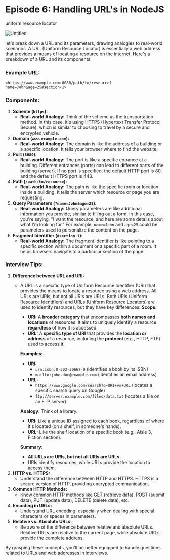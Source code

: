 # Episode 6: Handling URL's in NodeJS

uniform resource locator

![Untitled](https://prod-files-secure.s3.us-west-2.amazonaws.com/21748c7e-09fb-4d2d-b1f8-06b9ee47f39c/b0706db5-cde5-4b47-aea2-fb84785ec003/Untitled.png)

let's break down a URL and its parameters, drawing analogies to real-world scenarios. A URL (Uniform Resource Locator) is essentially a web address that provides a means of locating a resource on the internet. Here's a breakdown of a URL and its components:

### Example URL:

```
<https://www.example.com:8080/path/to/resource?name=John&age=25#section-1>

```

### Components:

1. **Scheme (`https`):**
   * **Real-world Analogy:** Think of the scheme as the transportation method. In this case, it's using HTTPS (Hypertext Transfer Protocol Secure), which is similar to choosing to travel by a secure and encrypted vehicle.
2. **Domain (`www.example.com`):**
   * **Real-world Analogy:** The domain is like the address of a building or a specific location. It tells your browser where to find the website.
3. **Port (`8080`):**
   * **Real-world Analogy:** The port is like a specific entrance at a building. Different entrances (ports) can lead to different parts of the building (server). If no port is specified, the default HTTP port is 80, and the default HTTPS port is 443.
4. **Path (`/path/to/resource`):**
   * **Real-world Analogy:** The path is like the specific room or location inside a building. It tells the server which resource or page you are requesting.
5. **Query Parameters (`?name=John&age=25`):**
   * **Real-world Analogy:** Query parameters are like additional information you provide, similar to filling out a form. In this case, you're saying, "I want the resource, and here are some details about what I'm looking for." For example, `name=John` and `age=25` could be parameters used to personalize the content on the page.
6. **Fragment Identifier (`#section-1`):**
   * **Real-world Analogy:** The fragment identifier is like pointing to a specific section within a document or a specific part of a room. It helps browsers navigate to a particular section of the page.

### Interview Tips:

1. **Difference between URL and URI:**
   *   A URL is a specific type of Uniform Resource Identifier (URI) that provides the means to locate a resource using a web address. All URLs are URIs, but not all URIs are URLs. Both URIs (Uniform Resource Identifiers) and URLs (Uniform Resource Locators) are used to identify resources, but they have key differences: **Scope:**

       * **URI:** A **broader category** that encompasses **both names and locations** of resources. It aims to uniquely identify a resource **regardless** of how it is accessed.
       * **URL:** A **specific type of URI** that provides the **location or address** of a resource, including the **protocol** (e.g., HTTP, FTP) used to access it.

       **Examples:**

       * **URI:**
         * `urn:isbn:0-302-30667-0` (identifies a book by its ISBN)
         * `mailto:john.doe@example.com` (identifies an email address)
       * **URL:**
         * `https://www.google.com/search?q=URI+vs+URL` (locates a specific search query on Google)
         * `ftp://server.example.com/files/data.txt` (locates a file on an FTP server)

       **Analogy:** Think of a library.

       * **URI:** Like a unique ID assigned to each book, regardless of where it's located (on a shelf, in someone's hands).
       * **URL:** Like the shelf location of a specific book (e.g., Aisle 3, Fiction section).

       **Summary:**

       * **All URLs are URIs, but not all URIs are URLs.**
       * URIs identify resources, while URLs provide the location to access them.
2. **HTTP vs. HTTPS:**
   * Understand the difference between HTTP and HTTPS. HTTPS is a secure version of HTTP, providing encrypted communication.
3. **Common HTTP Methods:**
   * Know common HTTP methods like GET (retrieve data), POST (submit data), PUT (update data), DELETE (delete data), etc.
4. **Encoding in URLs:**
   * Understand URL encoding, especially when dealing with special characters or spaces in parameters.
5. **Relative vs. Absolute URLs:**
   * Be aware of the difference between relative and absolute URLs. Relative URLs are relative to the current page, while absolute URLs provide the complete address.

By grasping these concepts, you'll be better equipped to handle questions related to URLs and web addresses in interviews.

